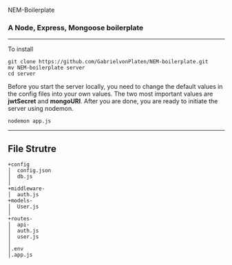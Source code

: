  NEM-Boilerplate
### A Node, Express, Mongoose boilerplate
---

To install
```
git clone https://github.com/GabrielvonPlaten/NEM-boilerplate.git
mv NEM-boilerplate server
cd server
```

Before you start the server locally, you need to change the default values in the config files into your own values. The two most important values are **jwtSecret** and **mongoURI**. After you are done, you are ready to initiate the server using nodemon.
```
nodemon app.js
```

---
## File Strutre
```
+config
│  config.json
│  db.js
│
+middleware-
│  auth.js
+models-
│  User.js
│
+routes-
│  api-
│  auth.js
│  user.js
│
│.env
│.app.js
```